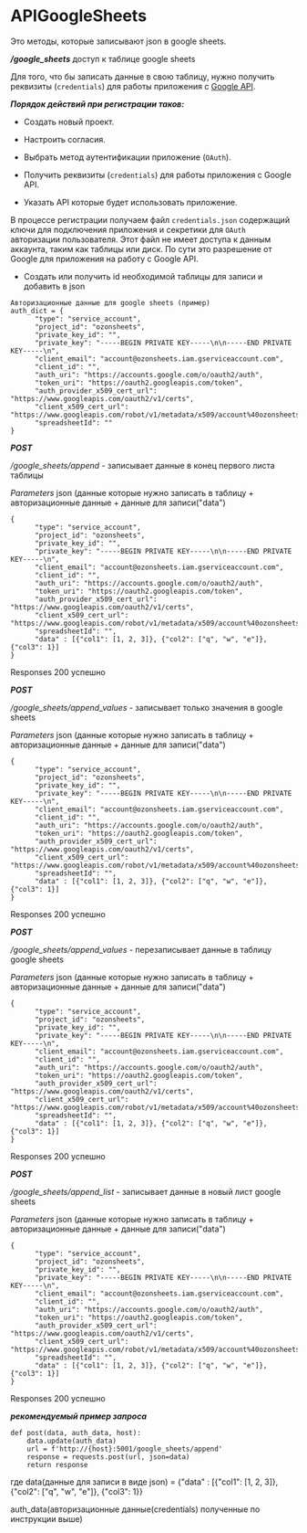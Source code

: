 # APIGoogleSheets

Это методы, которые записывают json в google sheets.

***/google_sheets*** доступ к таблице google sheets

Для того, что бы записать данные в свою таблицу, нужно получить реквизиты (`credentials`) для работы приложения с [Google API](https://console.cloud.google.com/).

***Порядок действий при регистрации таков:***

- Создать новый проект.

- Настроить согласия.

- Выбрать метод аутентификации приложение (`OAuth`).

- Получить реквизиты (`credentials`) для работы приложения с Google API.

- Указать API которые будет использовать приложение.

В процессе регистрации получаем файл `credentials.json` содержащий ключи для подключения приложения и секретики для `OAuth` авторизации пользователя. Этот файл не имеет доступа к данным аккаунта, таким как таблицы или диск. По сути это разрешение от Google для приложения на работу с Google API.

-  Cоздать или получить id необходимой таблицы для записи и добавить в json
```
Авторизационные данные для google sheets (пример)
auth_dict = {
      "type": "service_account",
      "project_id": "ozonsheets",
      "private_key_id": "",
      "private_key": "-----BEGIN PRIVATE KEY-----\n\n-----END PRIVATE KEY-----\n",
      "client_email": "account@ozonsheets.iam.gserviceaccount.com",
      "client_id": "",
      "auth_uri": "https://accounts.google.com/o/oauth2/auth",
      "token_uri": "https://oauth2.googleapis.com/token",
      "auth_provider_x509_cert_url": "https://www.googleapis.com/oauth2/v1/certs",
      "client_x509_cert_url": "https://www.googleapis.com/robot/v1/metadata/x509/account%40ozonsheets.iam.gserviceaccount.com",
      "spreadsheetId": ""
} 
```
___POST___

_/google_sheets/append_ - записывает данные в конец первого листа таблицы

*Parameters*
 json (данные которые нужно записать в таблицу + авторизационные данные + данные для записи("data")
```
{
      "type": "service_account",
      "project_id": "ozonsheets",
      "private_key_id": "",
      "private_key": "-----BEGIN PRIVATE KEY-----\n\n-----END PRIVATE KEY-----\n",
      "client_email": "account@ozonsheets.iam.gserviceaccount.com",
      "client_id": "",
      "auth_uri": "https://accounts.google.com/o/oauth2/auth",
      "token_uri": "https://oauth2.googleapis.com/token",
      "auth_provider_x509_cert_url": "https://www.googleapis.com/oauth2/v1/certs",
      "client_x509_cert_url": "https://www.googleapis.com/robot/v1/metadata/x509/account%40ozonsheets.iam.gserviceaccount.com",
      "spreadsheetId": "",
      "data" : [{"col1": [1, 2, 3]}, {"col2": ["q", "w", "e"]}, {"col3": 1}]
} 
``` 
Responses 200 успешно



___POST___  

_/google_sheets/append_values_   - записывает только значения в google sheets
 
*Parameters*
 json (данные которые нужно записать в таблицу + авторизационные данные + данные для записи("data")
```
{
      "type": "service_account",
      "project_id": "ozonsheets",
      "private_key_id": "",
      "private_key": "-----BEGIN PRIVATE KEY-----\n\n-----END PRIVATE KEY-----\n",
      "client_email": "account@ozonsheets.iam.gserviceaccount.com",
      "client_id": "",
      "auth_uri": "https://accounts.google.com/o/oauth2/auth",
      "token_uri": "https://oauth2.googleapis.com/token",
      "auth_provider_x509_cert_url": "https://www.googleapis.com/oauth2/v1/certs",
      "client_x509_cert_url": "https://www.googleapis.com/robot/v1/metadata/x509/account%40ozonsheets.iam.gserviceaccount.com",
      "spreadsheetId": "",
      "data" : [{"col1": [1, 2, 3]}, {"col2": ["q", "w", "e"]}, {"col3": 1}]
} 
``` 
Responses 200 успешно

___POST___    

_/google_sheets/append_values_   - перезаписывает данные в таблицу google sheets
 
*Parameters*
 json (данные которые нужно записать в таблицу + авторизационные данные + данные для записи("data")
```
{
      "type": "service_account",
      "project_id": "ozonsheets",
      "private_key_id": "",
      "private_key": "-----BEGIN PRIVATE KEY-----\n\n-----END PRIVATE KEY-----\n",
      "client_email": "account@ozonsheets.iam.gserviceaccount.com",
      "client_id": "",
      "auth_uri": "https://accounts.google.com/o/oauth2/auth",
      "token_uri": "https://oauth2.googleapis.com/token",
      "auth_provider_x509_cert_url": "https://www.googleapis.com/oauth2/v1/certs",
      "client_x509_cert_url": "https://www.googleapis.com/robot/v1/metadata/x509/account%40ozonsheets.iam.gserviceaccount.com",
      "spreadsheetId": "",
      "data" : [{"col1": [1, 2, 3]}, {"col2": ["q", "w", "e"]}, {"col3": 1}]
} 
``` 
Responses 200 успешно


___POST___   

_/google_sheets/append_list_   - записывает данные в новый лист google sheets
 
*Parameters*
 json (данные которые нужно записать в таблицу + авторизационные данные + данные для записи("data")
```
{
      "type": "service_account",
      "project_id": "ozonsheets",
      "private_key_id": "",
      "private_key": "-----BEGIN PRIVATE KEY-----\n\n-----END PRIVATE KEY-----\n",
      "client_email": "account@ozonsheets.iam.gserviceaccount.com",
      "client_id": "",
      "auth_uri": "https://accounts.google.com/o/oauth2/auth",
      "token_uri": "https://oauth2.googleapis.com/token",
      "auth_provider_x509_cert_url": "https://www.googleapis.com/oauth2/v1/certs",
      "client_x509_cert_url": "https://www.googleapis.com/robot/v1/metadata/x509/account%40ozonsheets.iam.gserviceaccount.com",
      "spreadsheetId": "",
      "data" : [{"col1": [1, 2, 3]}, {"col2": ["q", "w", "e"]}, {"col3": 1}]
} 
``` 
Responses 200 успешно

___рекомендуемый пример запроса___

```
def post(data, auth_data, host):
    data.update(auth_data)
    url = f'http://{host}:5001/google_sheets/append'
    response = requests.post(url, json=data)
    return response
```
где data(данные для записи в виде json) = {"data" : [{"col1": [1, 2, 3]}, {"col2": ["q", "w", "e"]}, {"col3": 1}}

auth_data(авторизационные данные(credentials) полученные по инструкции выше)